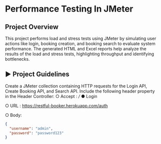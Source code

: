 # Performance Testing In JMeter
## Project Overview
This project performs load and stress tests using JMeter by simulating user actions like login, booking creation, and booking search to evaluate system performance. The generated HTML and Excel reports help analyze the results of the load and stress tests, highlighting throughput and identifying bottlenecks.

## ▶ Project Guidelines
Create a JMeter collection containing HTTP requests for the Login API, Create Booking API, and Search API. Include the following header property in the Header Controller:
○ Accept : */*
● Login

○ URL : https://restful-booker.herokuapp.com/auth

○ Body:

```json
{
  "username": "admin",
  "password": "password123"
}
